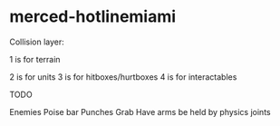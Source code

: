 # merced-hotlinemiami
 


Collision layer:


1 is for terrain

2 is for units
3 is for hitboxes/hurtboxes
4 is for interactables


TODO

Enemies
Poise bar
Punches
Grab
    Have arms be held by physics joints
